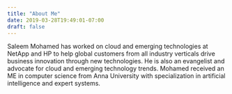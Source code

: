 ```yaml
---
title: "About Me"
date: 2019-03-28T19:49:01-07:00
draft: false
---
```

Saleem Mohamed has worked on cloud and emerging technologies at NetApp and HP to help global customers from all industry verticals drive business innovation through new technologies. He is also an evangelist and advocate for cloud and emerging technology trends. Mohamed received an ME in computer science from Anna University with specialization in artificial intelligence and expert systems.
